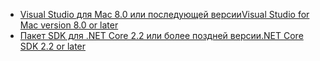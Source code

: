 * [<span data-ttu-id="c83dd-101">Visual Studio для Mac 8.0 или последующей версии</span><span class="sxs-lookup"><span data-stu-id="c83dd-101">Visual Studio for Mac version 8.0 or later</span></span>](https://visualstudio.microsoft.com/downloads/)
* [<span data-ttu-id="c83dd-102">Пакет SDK для .NET Core 2.2 или более поздней версии</span><span class="sxs-lookup"><span data-stu-id="c83dd-102">.NET Core SDK 2.2 or later</span></span>](https://dotnet.microsoft.com/download/dotnet-core)
